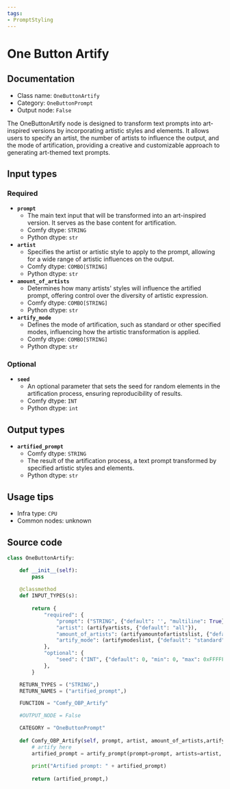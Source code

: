 ```yaml
---
tags:
- PromptStyling
---
```


# One Button Artify
## Documentation
- Class name: `OneButtonArtify`
- Category: `OneButtonPrompt`
- Output node: `False`

The OneButtonArtify node is designed to transform text prompts into art-inspired versions by incorporating artistic styles and elements. It allows users to specify an artist, the number of artists to influence the output, and the mode of artification, providing a creative and customizable approach to generating art-themed text prompts.
## Input types
### Required
- **`prompt`**
    - The main text input that will be transformed into an art-inspired version. It serves as the base content for artification.
    - Comfy dtype: `STRING`
    - Python dtype: `str`
- **`artist`**
    - Specifies the artist or artistic style to apply to the prompt, allowing for a wide range of artistic influences on the output.
    - Comfy dtype: `COMBO[STRING]`
    - Python dtype: `str`
- **`amount_of_artists`**
    - Determines how many artists' styles will influence the artified prompt, offering control over the diversity of artistic expression.
    - Comfy dtype: `COMBO[STRING]`
    - Python dtype: `str`
- **`artify_mode`**
    - Defines the mode of artification, such as standard or other specified modes, influencing how the artistic transformation is applied.
    - Comfy dtype: `COMBO[STRING]`
    - Python dtype: `str`
### Optional
- **`seed`**
    - An optional parameter that sets the seed for random elements in the artification process, ensuring reproducibility of results.
    - Comfy dtype: `INT`
    - Python dtype: `int`
## Output types
- **`artified_prompt`**
    - Comfy dtype: `STRING`
    - The result of the artification process, a text prompt transformed by specified artistic styles and elements.
    - Python dtype: `str`
## Usage tips
- Infra type: `CPU`
- Common nodes: unknown


## Source code
```python
class OneButtonArtify:

    def __init__(self):
        pass
    
    @classmethod
    def INPUT_TYPES(s):
               
        return {
            "required": {
                "prompt": ("STRING", {"default": '', "multiline": True}),
                "artist": (artifyartists, {"default": "all"}),
                "amount_of_artists": (artifyamountofartistslist, {"default": "1"}),
                "artify_mode": (artifymodeslist, {"default": "standard"})
            },
            "optional": {                
                "seed": ("INT", {"default": 0, "min": 0, "max": 0xFFFFFFFFFFFFFFFF}),
            },
        }

    RETURN_TYPES = ("STRING",)
    RETURN_NAMES = ("artified_prompt",)

    FUNCTION = "Comfy_OBP_Artify"

    #OUTPUT_NODE = False

    CATEGORY = "OneButtonPrompt"
    
    def Comfy_OBP_Artify(self, prompt, artist, amount_of_artists,artify_mode, seed):
        # artify here
        artified_prompt = artify_prompt(prompt=prompt, artists=artist, amountofartists=amount_of_artists, mode=artify_mode, seed=seed)
        
        print("Artified prompt: " + artified_prompt)
        
        return (artified_prompt,)

```
